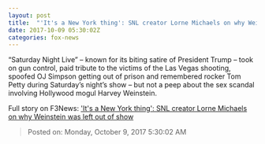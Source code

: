 ```yaml
---
layout: post
title:  "'It's a New York thing': SNL creator Lorne Michaels on why Weinstein was left out of show"
date: 2017-10-09 05:30:02Z
categories: fox-news
---
```


“Saturday Night Live” – known for its biting satire of President Trump – took on gun control, paid tribute to the victims of the Las Vegas shooting, spoofed OJ Simpson getting out of prison and remembered rocker Tom Petty during Saturday’s night’s show – but not a peep about the sex scandal involving Hollywood mogul Harvey Weinstein.


Full story on F3News: ['It's a New York thing': SNL creator Lorne Michaels on why Weinstein was left out of show](http://www.f3nws.com/n/KkKYg)

> Posted on: Monday, October 9, 2017 5:30:02 AM
